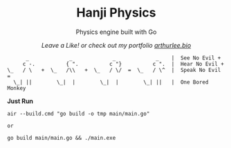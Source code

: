 <div align="center">
  <p>
    <h1>Hanji Physics</h1>
  </p>
  <p>
    Physics engine built with Go
  </p>
  <p>
    <em>Leave a Like! or check out my portfolio <a href="https://arthurlee.bio">arthurlee.bio</a></em>
  </p>
</div>

```
      _             _             _             _    |  See No Evil +
     c -.          { ".          c "}          c ".  |  Hear No Evil +
\_   / \   +  \_   /\\   +  \_   / \/  =  \_   / \^  |  Speak No Evil =
  \_| ||        \_|  |        \_|  |        \_| ||   |  One Bored Monkey

```

**Just Run**

```
air --build.cmd "go build -o tmp main/main.go"

or

go build main/main.go && ./main.exe
```
